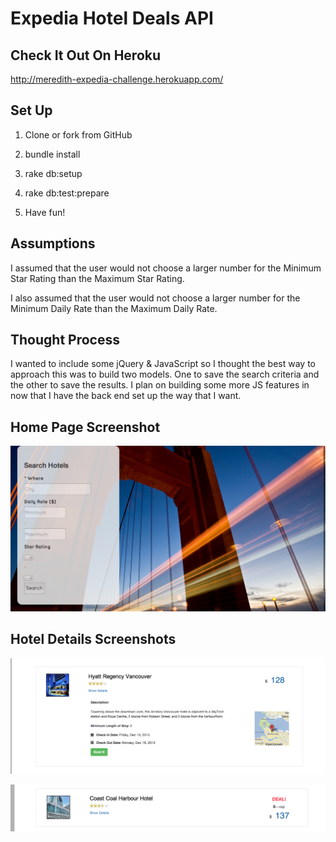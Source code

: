# Expedia Hotel Deals API

## Check It Out On Heroku

http://meredith-expedia-challenge.herokuapp.com/

## Set Up

1) Clone or fork from GitHub

2) bundle install

3) rake db:setup

4) rake db:test:prepare

5) Have fun!

## Assumptions

I assumed that the user would not choose a larger number for the Minimum Star Rating than the Maximum Star Rating.

I also assumed that the user would not choose a larger number for the Minimum Daily Rate than the Maximum Daily Rate.

## Thought Process

I wanted to include some jQuery & JavaScript so I thought the best way to approach this was to build two models. One to save the search criteria and the other to save the results. I plan on building some more JS features in now that I have the back end set up the way that I want.

## Home Page Screenshot

![screenshot](/public/images/home-page-screenshot.png)

## Hotel Details Screenshots

![screenshot](/public/images/hotel-details-screenshot.png)

![screenshot](/public/images/hotel-details-two-screenshot.png)
